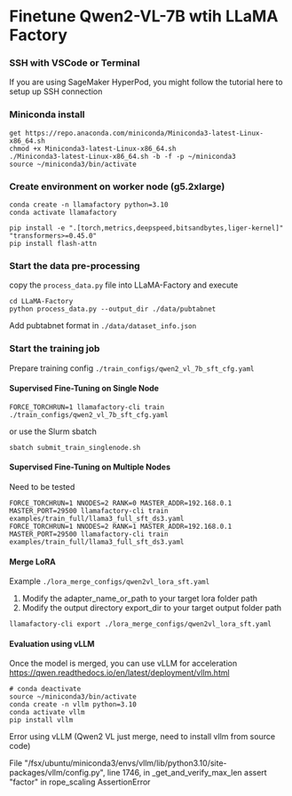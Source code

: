 # Finetune Qwen2-VL-7B wtih LLaMA Factory


### SSH with VSCode or Terminal
If you are using SageMaker HyperPod, you might follow the tutorial here to setup up SSH connection

### Miniconda install 
```
get https://repo.anaconda.com/miniconda/Miniconda3-latest-Linux-x86_64.sh
chmod +x Miniconda3-latest-Linux-x86_64.sh
./Miniconda3-latest-Linux-x86_64.sh -b -f -p ~/miniconda3
source ~/miniconda3/bin/activate
```

### Create environment on worker node (g5.2xlarge)
```
conda create -n llamafactory python=3.10 
conda activate llamafactory
```
```
pip install -e ".[torch,metrics,deepspeed,bitsandbytes,liger-kernel]" "transformers>=0.45.0"
pip install flash-attn
```

### Start the data pre-processing
copy the  `process_data.py` file into LLaMA-Factory and execute

```
cd LLaMA-Factory
python process_data.py --output_dir ./data/pubtabnet
```

Add pubtabnet format in `./data/dataset_info.json`

### Start the training job

Prepare training config `./train_configs/qwen2_vl_7b_sft_cfg.yaml`

#### Supervised Fine-Tuning on Single Node

```
FORCE_TORCHRUN=1 llamafactory-cli train ./train_configs/qwen2_vl_7b_sft_cfg.yaml
```

or use the Slurm sbatch 
```
sbatch submit_train_singlenode.sh 
```



####  Supervised Fine-Tuning on Multiple Nodes
Need to be tested

```
FORCE_TORCHRUN=1 NNODES=2 RANK=0 MASTER_ADDR=192.168.0.1 MASTER_PORT=29500 llamafactory-cli train examples/train_full/llama3_full_sft_ds3.yaml
FORCE_TORCHRUN=1 NNODES=2 RANK=1 MASTER_ADDR=192.168.0.1 MASTER_PORT=29500 llamafactory-cli train examples/train_full/llama3_full_sft_ds3.yaml
```


####  Merge LoRA

Example `./lora_merge_configs/qwen2vl_lora_sft.yaml`

1. Modify the adapter_name_or_path  to your target lora folder path
2. Modify the output directory export_dir  to your target output folder path

```
llamafactory-cli export ./lora_merge_configs/qwen2vl_lora_sft.yaml  
```

####  Evaluation using vLLM 

Once the model is merged, you can use vLLM for acceleration 
https://qwen.readthedocs.io/en/latest/deployment/vllm.html

```
# conda deactivate 
source ~/miniconda3/bin/activate
conda create -n vllm python=3.10 
conda activate vllm
pip install vllm
```

Error using vLLM (Qwen2 VL just merge, need to install vllm from source code)

  File "/fsx/ubuntu/miniconda3/envs/vllm/lib/python3.10/site-packages/vllm/config.py", line 1746, in _get_and_verify_max_len
    assert "factor" in rope_scaling
AssertionError